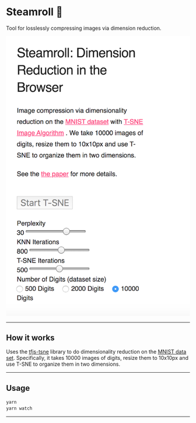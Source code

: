 # Steamroll &#x1F539;

Tool for losslessly compressing images via dimension reduction.


![](https://github.com/lucylow/steamroll/blob/master/steamroll%20screens.png)

---

## How it works 

Uses the <a href="https://github.com/tensorflow/tfjs-tsne">tfjs-tsne</a> library to do dimensionality reduction on the <a href="https://en.wikipedia.org/wiki/MNIST_database">MNIST data set</a>. Specifically, it takes 10000 images of digits, resize them to 10x10px and use T-SNE to organize them in two dimensions.

---

## Usage

```sh
yarn
yarn watch
```
---
